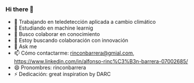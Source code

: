 ### Hi there 👋

- 🔭 Trabajando en  teledetección aplicada a cambio climático
- 🌱 Estudiando en machine learnig
- 👯 Busco colaborar  en conocimiento
- 🤔 Estoy buscando colaboración con innovación
- 💬 Ask me 
- 📫 Cómo contactarme:  rinconbarrera@gmial.com,  https://www.linkedin.com/in/alfonso-rinc%C3%B3n-barrera-07002685/
- 😄 Pronombres:  rinconbarrera
- ⚡ Dedicación: great inspiration by DARC

